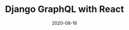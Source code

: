 ---
title: Django GraphQL with React
date: "2020-08-16"
template: "post"
draft: true
slug: "setup-react-graphql-django"
category: "Code"
tags:
  - "Code"
  - "React"
  - "JavaScript"
  - "Python"
  - "Django"
  - "GraphQL"
description: "How to create a Django GraphQL API?"
socialImage: ""
langKey: "en"
---
